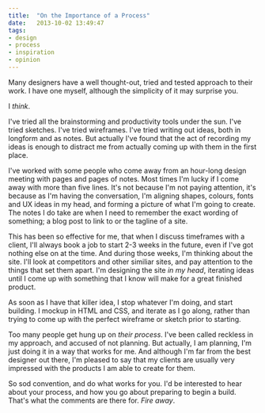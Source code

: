 ```yaml
---
title:  "On the Importance of a Process"
date:   2013-10-02 13:49:47
tags:
- design
- process
- inspiration
- opinion
---
```


Many designers have a well thought-out, tried and tested approach to their work. I have one myself, although the simplicity of it may surprise you.

I *think*.

I've tried all the brainstorming and productivity tools under the sun. I've tried sketches. I've tried wireframes. I've tried writing out ideas, both in longform and as notes. But actually I've found that the act of recording my ideas is enough to distract me from actually coming up with them in the first place.

I've worked with some people who come away from an hour-long design meeting with pages and pages of notes. Most times I'm lucky if I come away with more than five lines. It's not because I'm not paying attention, it's because as I'm having the conversation, I'm aligning shapes, colours, fonts and UX ideas in my head, and forming a picture of what I'm going to create. The notes I do take are when I need to remember the exact wording of something; a blog post to link to or the tagline of a site.

This has been so effective for me, that when I discuss timeframes with a client, I'll always book a job to start 2-3 weeks in the future, even if I've got nothing else on at the time. And during those weeks, I'm thinking about the site. I'll look at competitors and other similiar sites, and pay attention to the things that set them apart. I'm designing the site *in my head*, iterating ideas until I come up with something that I know will make for a great finished product.

As soon as I have that killer idea, I stop whatever I'm doing, and start building. I mockup in HTML and CSS, and iterate as I go along, rather than trying to come up with the perfect wireframe or sketch prior to starting.

Too many people get hung up on *their process*. I've been called reckless in my approach, and accused of not planning. But actually, I am planning, I'm just doing it in a way that works for me. And although I'm far from the best designer out there, I'm pleased to say that my clients are usually very impressed with the products I am able to create for them.

So sod convention, and do what works for you. I'd be interested to hear about your process, and how you go about preparing to begin a build. That's what the comments are there for. *Fire away*.
